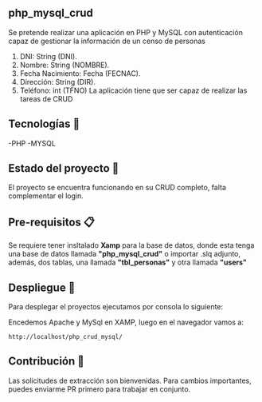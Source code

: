 ## php_mysql_crud 

Se pretende realizar una aplicación en PHP y MySQL con autenticación capaz de gestionar la
información de un censo de personas
1. DNI: String (DNI).
2. Nombre: String (NOMBRE).
3. Fecha Nacimiento: Fecha (FECNAC).
4. Dirección: String (DIR).
5. Teléfono: int (TFNO)
La aplicación tiene que ser capaz de realizar las tareas de CRUD


## Tecnologías 🔨
-PHP
-MYSQL

## Estado del proyecto 🚩

El proyecto se encuentra funcionando en su CRUD completo, falta complementar el login.

## Pre-requisitos 📋

Se requiere tener insltalado **Xamp** para la base de datos, donde esta tenga una base de datos llamada **"php_mysql_crud"** o importar .slq adjunto, además, dos tablas, una llamada **"tbl_personas"** y otra llamada **"users"**

## Despliegue :rocket:

Para desplegar el proyectos ejecutamos por consola lo siguiente:


Encedemos Apache y MySql en XAMP, luego en el navegador vamos a:
```
http://localhost/php_crud_mysql/
```

## Contribución 👊
Las solicitudes de extracción son bienvenidas. Para cambios importantes, puedes enviarme PR primero para trabajar en conjunto.
